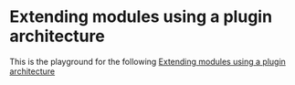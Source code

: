 # Extending modules using a plugin architecture

This is the playground for the following [Extending modules using a plugin architecture](https://medium.com/@tyronemichael/extending-your-modules-using-a-plugin-architecture-c1972735d728)
